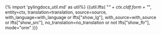 {% import 'pylingdocs_util.md' as util%}
{{util.lfts(
    "<i>" + ctx.cldf.form + "</i>",
    entity=ctx,
    translation=translation,
    source=source,
    with_language=with_language or lfts["show_lg"],
    with_source=with_source or lfts["show_src"],
    no_translation=no_translation or not lfts["show_ftr"],
    mode="orm"
)}}